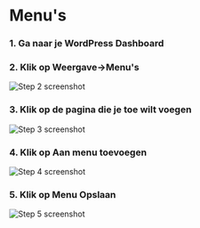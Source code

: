 # Menu's

### 1. Ga naar je WordPress Dashboard


### 2. Klik op Weergave->Menu's
![Step 2 screenshot](https://images.tango.us/public/screenshot_c4f6d1d3-91bf-4914-a46d-0bade32b1c8e.png?crop=focalpoint&fit=crop&fp-x=0.1426&fp-y=0.4714&fp-z=2.5437&w=1200&mark-w=0.2&mark-pad=0&mark64=aHR0cHM6Ly9pbWFnZXMudGFuZ28udXMvc3RhdGljL21hZGUtd2l0aC10YW5nby13YXRlcm1hcmsucG5n&ar=1718%3A1311)


### 3. Klik op de pagina die je toe wilt voegen
![Step 3 screenshot](https://images.tango.us/public/screenshot_b6f4fa82-d018-4cc8-98a3-517f443e43f1.png?crop=focalpoint&fit=crop&fp-x=0.1263&fp-y=0.4653&fp-z=3.2030&w=1200&mark-w=0.2&mark-pad=0&mark64=aHR0cHM6Ly9pbWFnZXMudGFuZ28udXMvc3RhdGljL21hZGUtd2l0aC10YW5nby13YXRlcm1hcmsucG5n&ar=1718%3A1311)


### 4. Klik op Aan menu toevoegen
![Step 4 screenshot](https://images.tango.us/public/screenshot_145a02c7-1d41-4ae9-b8b5-de86894a6b9c.png?crop=focalpoint&fit=crop&fp-x=0.2192&fp-y=0.6201&fp-z=2.6015&w=1200&mark-w=0.2&mark-pad=0&mark64=aHR0cHM6Ly9pbWFnZXMudGFuZ28udXMvc3RhdGljL21hZGUtd2l0aC10YW5nby13YXRlcm1hcmsucG5n&ar=1718%3A1311)


### 5. Klik op Menu Opslaan
![Step 5 screenshot](https://images.tango.us/public/screenshot_f002013c-7fbf-4a71-a2b8-71fc72490499.png?crop=focalpoint&fit=crop&fp-x=0.9409&fp-y=0.9062&fp-z=4.0000&w=1200&mark-w=0.2&mark-pad=0&mark64=aHR0cHM6Ly9pbWFnZXMudGFuZ28udXMvc3RhdGljL21hZGUtd2l0aC10YW5nby13YXRlcm1hcmsucG5n&ar=1718%3A1311)